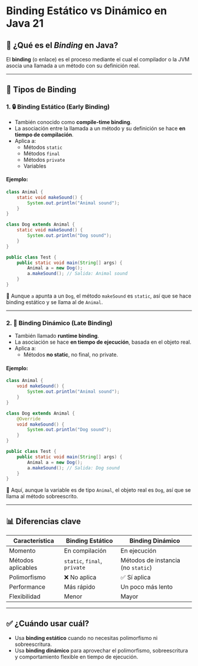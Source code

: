 # Binding Estático vs Dinámico en Java 21

## 📌 ¿Qué es el *Binding* en Java?

El **binding** (o enlace) es el proceso mediante el cual el compilador o la JVM asocia una llamada a un método con su definición real.

---

## 🧩 Tipos de Binding

### 1. 🔒 Binding Estático (Early Binding)

- También conocido como **compile-time binding**.
- La asociación entre la llamada a un método y su definición se hace **en tiempo de compilación**.
- Aplica a:
  - Métodos `static`
  - Métodos `final`
  - Métodos `private`
  - Variables

#### Ejemplo:

```java
class Animal {
    static void makeSound() {
        System.out.println("Animal sound");
    }
}

class Dog extends Animal {
    static void makeSound() {
        System.out.println("Dog sound");
    }
}

public class Test {
    public static void main(String[] args) {
        Animal a = new Dog();
        a.makeSound(); // Salida: Animal sound
    }
}
```

🧠 Aunque `a` apunta a un `Dog`, el método `makeSound` es `static`, así que se hace binding estático y se llama al de `Animal`.

---

### 2. 🔄 Binding Dinámico (Late Binding)

- También llamado **runtime binding**.
- La asociación se hace **en tiempo de ejecución**, basada en el objeto real.
- Aplica a:
  - Métodos **no static**, no final, no private.

#### Ejemplo:

```java
class Animal {
    void makeSound() {
        System.out.println("Animal sound");
    }
}

class Dog extends Animal {
    @Override
    void makeSound() {
        System.out.println("Dog sound");
    }
}

public class Test {
    public static void main(String[] args) {
        Animal a = new Dog();
        a.makeSound(); // Salida: Dog sound
    }
}
```

🧠 Aquí, aunque la variable es de tipo `Animal`, el objeto real es `Dog`, así que se llama al método sobreescrito.

---

## 📊 Diferencias clave

| Característica              | Binding Estático                  | Binding Dinámico                     |
|----------------------------|-----------------------------------|--------------------------------------|
| Momento                    | En compilación                    | En ejecución                         |
| Métodos aplicables         | `static`, `final`, `private`     | Métodos de instancia (no `static`)   |
| Polimorfismo               | ❌ No aplica                      | ✅ Sí aplica                         |
| Performance                | Más rápido                        | Un poco más lento                    |
| Flexibilidad               | Menor                             | Mayor                                |

---

## ✅ ¿Cuándo usar cuál?

- Usa **binding estático** cuando no necesitas polimorfismo ni sobreescritura.
- Usa **binding dinámico** para aprovechar el polimorfismo, sobreescritura y comportamiento flexible en tiempo de ejecución.